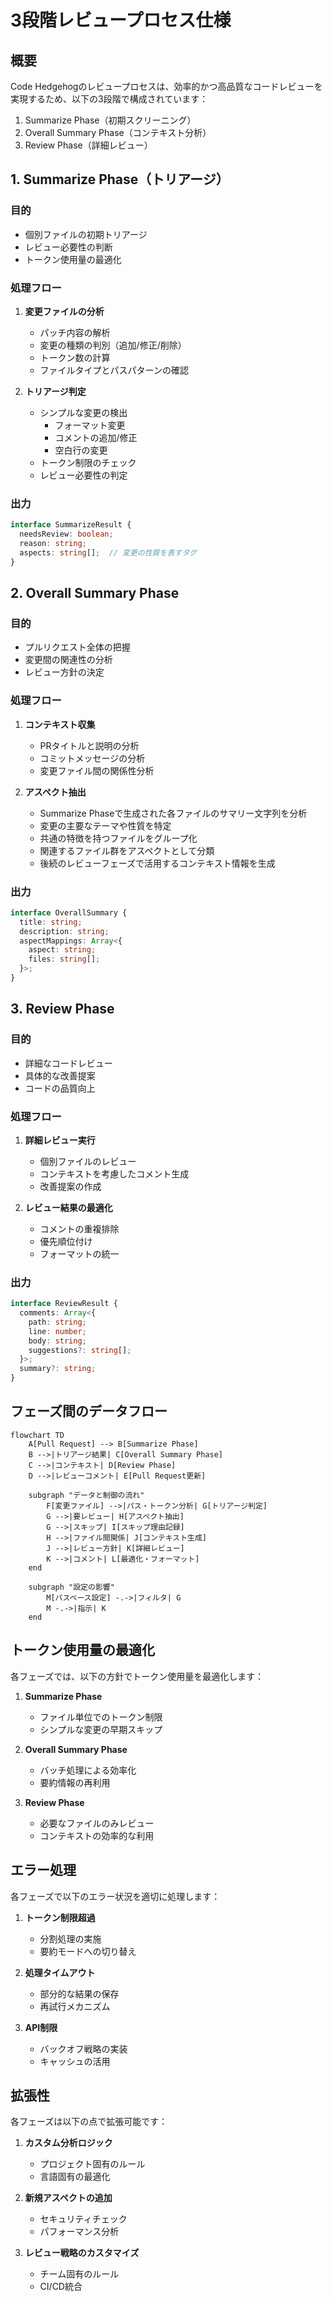 # 3段階レビュープロセス仕様

## 概要

Code Hedgehogのレビュープロセスは、効率的かつ高品質なコードレビューを実現するため、以下の3段階で構成されています：

1. Summarize Phase（初期スクリーニング）
2. Overall Summary Phase（コンテキスト分析）
3. Review Phase（詳細レビュー）

## 1. Summarize Phase（トリアージ）

### 目的
- 個別ファイルの初期トリアージ
- レビュー必要性の判断
- トークン使用量の最適化

### 処理フロー
1. **変更ファイルの分析**
   - パッチ内容の解析
   - 変更の種類の判別（追加/修正/削除）
   - トークン数の計算
   - ファイルタイプとパスパターンの確認

2. **トリアージ判定**
   - シンプルな変更の検出
     - フォーマット変更
     - コメントの追加/修正
     - 空白行の変更
   - トークン制限のチェック
   - レビュー必要性の判定

### 出力
```typescript
interface SummarizeResult {
  needsReview: boolean;
  reason: string;
  aspects: string[];  // 変更の性質を表すタグ
}
```

## 2. Overall Summary Phase

### 目的
- プルリクエスト全体の把握
- 変更間の関連性の分析
- レビュー方針の決定

### 処理フロー
1. **コンテキスト収集**
   - PRタイトルと説明の分析
   - コミットメッセージの分析
   - 変更ファイル間の関係性分析

2. **アスペクト抽出**
   - Summarize Phaseで生成された各ファイルのサマリー文字列を分析
   - 変更の主要なテーマや性質を特定
   - 共通の特徴を持つファイルをグループ化
   - 関連するファイル群をアスペクトとして分類
   - 後続のレビューフェーズで活用するコンテキスト情報を生成

### 出力
```typescript
interface OverallSummary {
  title: string;
  description: string;
  aspectMappings: Array<{
    aspect: string;
    files: string[];
  }>;
}
```

## 3. Review Phase

### 目的
- 詳細なコードレビュー
- 具体的な改善提案
- コードの品質向上

### 処理フロー
1. **詳細レビュー実行**
   - 個別ファイルのレビュー
   - コンテキストを考慮したコメント生成
   - 改善提案の作成

2. **レビュー結果の最適化**
   - コメントの重複排除
   - 優先順位付け
   - フォーマットの統一

### 出力
```typescript
interface ReviewResult {
  comments: Array<{
    path: string;
    line: number;
    body: string;
    suggestions?: string[];
  }>;
  summary?: string;
}
```

## フェーズ間のデータフロー

```mermaid
flowchart TD
    A[Pull Request] --> B[Summarize Phase]
    B -->|トリアージ結果| C[Overall Summary Phase]
    C -->|コンテキスト| D[Review Phase]
    D -->|レビューコメント| E[Pull Request更新]

    subgraph "データと制御の流れ"
        F[変更ファイル] -->|パス・トークン分析| G[トリアージ判定]
        G -->|要レビュー| H[アスペクト抽出]
        G -->|スキップ| I[スキップ理由記録]
        H -->|ファイル間関係| J[コンテキスト生成]
        J -->|レビュー方針| K[詳細レビュー]
        K -->|コメント| L[最適化・フォーマット]
    end

    subgraph "設定の影響"
        M[パスベース設定] -.->|フィルタ| G
        M -.->|指示| K
    end
```

## トークン使用量の最適化

各フェーズでは、以下の方針でトークン使用量を最適化します：

1. **Summarize Phase**
   - ファイル単位でのトークン制限
   - シンプルな変更の早期スキップ

2. **Overall Summary Phase**
   - バッチ処理による効率化
   - 要約情報の再利用

3. **Review Phase**
   - 必要なファイルのみレビュー
   - コンテキストの効率的な利用

## エラー処理

各フェーズで以下のエラー状況を適切に処理します：

1. **トークン制限超過**
   - 分割処理の実施
   - 要約モードへの切り替え

2. **処理タイムアウト**
   - 部分的な結果の保存
   - 再試行メカニズム

3. **API制限**
   - バックオフ戦略の実装
   - キャッシュの活用

## 拡張性

各フェーズは以下の点で拡張可能です：

1. **カスタム分析ロジック**
   - プロジェクト固有のルール
   - 言語固有の最適化

2. **新規アスペクトの追加**
   - セキュリティチェック
   - パフォーマンス分析

3. **レビュー戦略のカスタマイズ**
   - チーム固有のルール
   - CI/CD統合